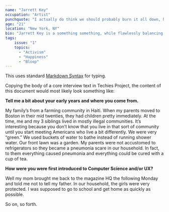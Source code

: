 ```yaml
---
name: "Jarrett Key"
occupation: "Artist"
punchquote: "I actually do think we should probably burn it all down, honestly. But I also think that it extends way past police brutality."
age: "21"
location: "New York, NY"
bio: "Jarrett Key is a something something, while flawlessly balancing x and y. Often, when bloops involved, he can floople the best of the dorples."
tags:
    issue: "1"
    topics:
      - "Activism"
      - "Happiness"
      - "Bloop"
---
```


This uses standard [Markdown Syntax](https://daringfireball.net/projects/markdown/syntax) for typing.

Copying the body of a core interview text in Techies Project, the content of this document would most likely look something like:

**Tell me a bit about your early years and where you come from.**

My family’s from a farming community in Haiti. When my parents moved to Boston in their mid twenties, they had children pretty immediately. At the time, me and my 3 siblings lived in mostly illegal communities. It’s interesting because you don’t know that you live in that sort of community until you start meeting Americans who live a bit differently. We were very “green.” We used buckets of water to bathe instead of running shower water. Our front lawn was a garden. My parents were not accustomed to refrigerators so they became a pneumonia scare in our household. In fact, to them everything caused pneumonia and everything could be cured with a cup of tea.

**How were you were first introduced to Computer Science and/or UX?**

Well my mom brought me back to the magazine HQ the following Monday and told me not to tell my father. In our household, the girls were very protected. I was supposed to go to school and get home as quickly as possible.

So on, so forth.
